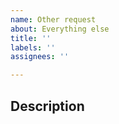 ```yaml
---
name: Other request
about: Everything else
title: ''
labels: ''
assignees: ''

---
```


## Description
